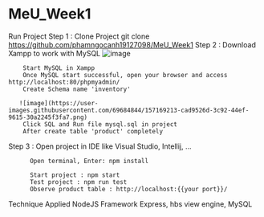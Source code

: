 # MeU_Week1
Run Project
Step 1 : Clone Project
        git clone https://github.com/phamngocanh19127098/MeU_Week1
Step 2 : Download Xampp to work with MySQL 
![image](https://user-images.githubusercontent.com/69684844/157168501-c6ecac14-941a-4e0f-ba75-e337bbd4396f.png)
        
        Start MySQL in Xampp
        Once MySQL start successful, open your browser and access http://localhost:80/phpmyadmin/
        Create Schema name 'inventory'
        
       ![image](https://user-images.githubusercontent.com/69684844/157169213-cad9526d-3c92-44ef-9615-30a2245f3fa7.png)
        Click SQL and Run file mysql.sql in project
        After create table 'product' completely
        
 Step 3 : Open project in IDE like Visual Studio, Intellij, ...
        
          Open terminal, Enter: npm install
          
          Start project : npm start
          Test project : npm run test
          Observe product table : http://localhost:{{your port}}/


Technique Applied NodeJS Framework Express, hbs view engine, MySQL
